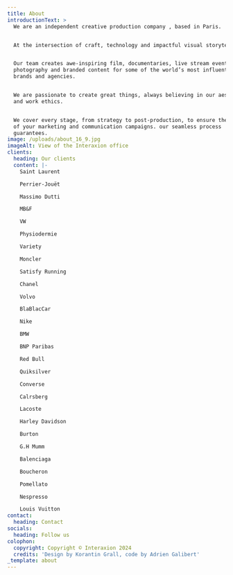 ```yaml
---
title: About
introductionText: >
  We are an independent creative production company , based in Paris.


  At the intersection of craft, technology and impactful visual storytelling.


  Our team creates awe-inspiring film, documentaries, live stream events, still
  photography and branded content for some of the world’s most influential
  brands and agencies.


  We are passionate to create great things, always believing in our aesthetic
  and work ethics.


  We cover every stage, from strategy to post-production, to ensure the success
  of your marketing and communication campaigns. our seamless process
  guarantees.
image: /uploads/about_16_9.jpg
imageAlt: View of the Interaxion office
clients:
  heading: Our clients
  content: |-
    Saint Laurent 

    Perrier-Jouët

    Massimo Dutti

    MB&F

    VW

    Physiodermie

    Variety 

    Moncler

    Satisfy Running

    Chanel

    Volvo

    BlaBlacCar

    Nike

    BMW

    BNP Paribas

    Red Bull

    Quiksilver

    Converse

    Calrsberg

    Lacoste

    Harley Davidson

    Burton

    G.H Mumm

    Balenciaga

    Boucheron

    Pomellato

    Nespresso

    Louis Vuitton
contact:
  heading: Contact
socials:
  heading: Follow us
colophon:
  copyright: Copyright © Interaxion 2024
  credits: 'Design by Korantin Grall, code by Adrien Galibert'
_template: about
---
```


